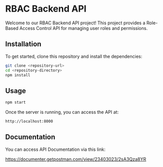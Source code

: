 # RBAC Backend API

Welcome to our RBAC Backend API project! This project provides a Role-Based Access Control API for managing user roles and permissions.

## Installation

To get started, clone this repository and install the dependencies:

```bash
git clone <repository-url>
cd <repository-directory>
npm install
```

## Usage 
```bash
npm start 
```

Once the server is running, you can access the API at:
```bash
http://localhost:8000
```

## Documentation
You can access API Documentation via this link:

https://documenter.getpostman.com/view/23403023/2sA3Qza8YR
